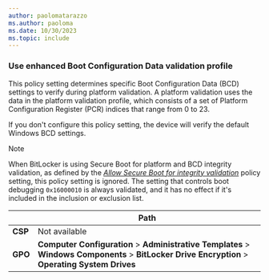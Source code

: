 ```yaml
---
author: paolomatarazzo
ms.author: paoloma
ms.date: 10/30/2023
ms.topic: include
---
```


### Use enhanced Boot Configuration Data validation profile

This policy setting determines specific Boot Configuration Data (BCD) settings to verify during platform validation. A platform validation uses the data in the platform validation profile, which consists of a set of Platform Configuration Register (PCR) indices that range from 0 to 23.

If you don't configure this policy setting, the device will verify the default Windows BCD settings.

> [!NOTE]
> When BitLocker is using Secure Boot for platform and BCD integrity validation, as defined by the *[Allow Secure Boot for integrity validation](../configure.md?tabs=os#allow-secure-boot-for-integrity-validation)* policy setting, this policy setting is ignored. The setting that controls boot debugging `0x16000010` is always validated, and it has no effect if it's included in the inclusion or exclusion list.

|  | Path |
|--|--|
| **CSP** | Not available |
| **GPO** | **Computer Configuration** > **Administrative Templates** > **Windows Components** > **BitLocker Drive Encryption** > **Operating System Drives** |

